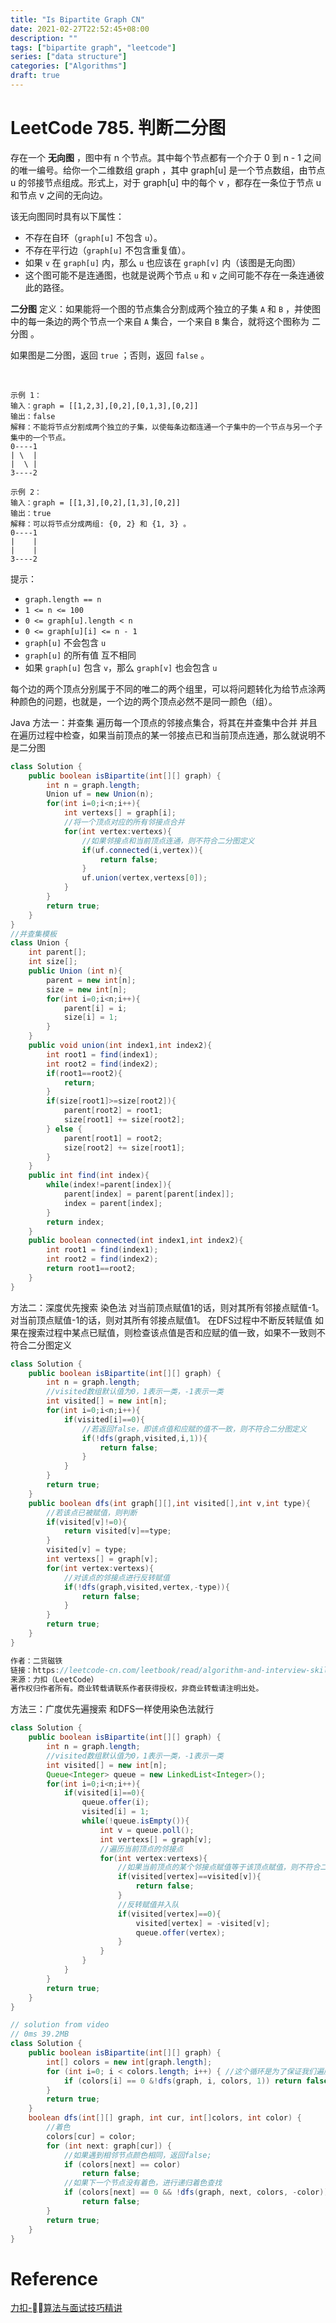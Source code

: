 ```yaml
---
title: "Is Bipartite Graph CN"
date: 2021-02-27T22:52:45+08:00
description: ""
tags: ["bipartite graph", "leetcode"]
series: ["data structure"]
categories: ["Algorithms"]
draft: true
---
```


# LeetCode 785. 判断二分图
存在一个 **无向图** ，图中有 n 个节点。其中每个节点都有一个介于 0 到 n - 1 之间的唯一编号。给你一个二维数组 graph ，其中 graph[u] 是一个节点数组，由节点 u 的邻接节点组成。形式上，对于 graph[u] 中的每个 v ，都存在一条位于节点 u 和节点 v 之间的无向边。

该无向图同时具有以下属性：
- 不存在自环（`graph[u]` 不包含 `u`）。
- 不存在平行边（`graph[u]` 不包含重复值）。
- 如果 `v` 在 `graph[u]` 内，那么 `u` 也应该在 `graph[v]` 内（该图是无向图）
- 这个图可能不是连通图，也就是说两个节点 `u` 和 `v` 之间可能不存在一条连通彼此的路径。

**二分图** 定义：如果能将一个图的节点集合分割成两个独立的子集 `A` 和 `B` ，并使图中的每一条边的两个节点一个来自 `A` 集合，一个来自 `B` 集合，就将这个图称为 二分图 。

如果图是二分图，返回 `true` ；否则，返回 `false` 。

 
```
示例 1：
输入：graph = [[1,2,3],[0,2],[0,1,3],[0,2]]
输出：false
解释：不能将节点分割成两个独立的子集，以使每条边都连通一个子集中的一个节点与另一个子集中的一个节点。
0----1
| \  |
|  \ |
3----2

示例 2：
输入：graph = [[1,3],[0,2],[1,3],[0,2]]
输出：true
解释：可以将节点分成两组: {0, 2} 和 {1, 3} 。
0----1
|    |
|    |
3----2
```

提示：
- `graph.length == n`
- `1 <= n <= 100`
- `0 <= graph[u].length < n`
- `0 <= graph[u][i] <= n - 1`
- `graph[u]` 不会包含 `u`
- `graph[u]` 的所有值 互不相同
- 如果 `graph[u]` 包含 `v`，那么 `graph[v]` 也会包含 `u`

每个边的两个顶点分别属于不同的唯二的两个组里，可以将问题转化为给节点涂两种颜色的问题，也就是，一个边的两个顶点必然不是同一颜色（组）。

Java
方法一：并查集
遍历每一个顶点的邻接点集合，将其在并查集中合并
并且在遍历过程中检查，如果当前顶点的某一邻接点已和当前顶点连通，那么就说明不是二分图
```java
class Solution {
    public boolean isBipartite(int[][] graph) {
        int n = graph.length;
        Union uf = new Union(n);
        for(int i=0;i<n;i++){
            int vertexs[] = graph[i];
            //将一个顶点对应的所有邻接点合并
            for(int vertex:vertexs){
                //如果邻接点和当前顶点连通，则不符合二分图定义
                if(uf.connected(i,vertex)){
                    return false;
                }
                uf.union(vertex,vertexs[0]);
            }
        }
        return true;
    }
}
//并查集模板
class Union {
    int parent[];
    int size[];
    public Union (int n){
        parent = new int[n];
        size = new int[n];
        for(int i=0;i<n;i++){
            parent[i] = i;
            size[i] = 1;
        }
    }
    public void union(int index1,int index2){
        int root1 = find(index1);
        int root2 = find(index2);
        if(root1==root2){
            return;
        }
        if(size[root1]>=size[root2]){
            parent[root2] = root1;
            size[root1] += size[root2];
        } else {
            parent[root1] = root2;
            size[root2] += size[root1];
        }
    }
    public int find(int index){
        while(index!=parent[index]){
            parent[index] = parent[parent[index]];
            index = parent[index];
        }
        return index;
    }
    public boolean connected(int index1,int index2){
        int root1 = find(index1);
        int root2 = find(index2);
        return root1==root2;
    }
}
```

方法二：深度优先搜索
染色法
对当前顶点赋值1的话，则对其所有邻接点赋值-1。
对当前顶点赋值-1的话，则对其所有邻接点赋值1。
在DFS过程中不断反转赋值
如果在搜索过程中某点已赋值，则检查该点值是否和应赋的值一致，如果不一致则不符合二分图定义

```java
class Solution {
    public boolean isBipartite(int[][] graph) {
        int n = graph.length;
        //visited数组默认值为0，1表示一类，-1表示一类
        int visited[] = new int[n];
        for(int i=0;i<n;i++){
            if(visited[i]==0){
                //若返回false，即该点值和应赋的值不一致，则不符合二分图定义
                if(!dfs(graph,visited,i,1)){
                    return false;
                }
            }
        }
        return true;
    }
    public boolean dfs(int graph[][],int visited[],int v,int type){
        //若该点已被赋值，则判断
        if(visited[v]!=0){
            return visited[v]==type;
        }
        visited[v] = type;
        int vertexs[] = graph[v];
        for(int vertex:vertexs){
            //对该点的邻接点进行反转赋值
            if(!dfs(graph,visited,vertex,-type)){
                return false;
            }
        }
        return true;
    }
}

作者：二货磁铁
链接：https://leetcode-cn.com/leetbook/read/algorithm-and-interview-skills/xtek1g/?discussion=PUOQyY
来源：力扣（LeetCode）
著作权归作者所有。商业转载请联系作者获得授权，非商业转载请注明出处。

```

方法三：广度优先遍搜索
和DFS一样使用染色法就行
```java
class Solution {
    public boolean isBipartite(int[][] graph) {
        int n = graph.length;
        //visited数组默认值为0，1表示一类，-1表示一类
        int visited[] = new int[n];
        Queue<Integer> queue = new LinkedList<Integer>();
        for(int i=0;i<n;i++){
            if(visited[i]==0){
                queue.offer(i);
                visited[i] = 1;
                while(!queue.isEmpty()){
                    int v = queue.poll();
                    int vertexs[] = graph[v];
                    //遍历当前顶点的邻接点
                    for(int vertex:vertexs){
                        //如果当前顶点的某个邻接点赋值等于该顶点赋值，则不符合二分图定义
                        if(visited[vertex]==visited[v]){
                            return false;
                        }
                        //反转赋值并入队
                        if(visited[vertex]==0){
                            visited[vertex] = -visited[v];
                            queue.offer(vertex);
                        }
                    }
                }
            }
        }
        return true;
    }
}
```
```java
// solution from video
// 0ms 39.2MB
class Solution {
    public boolean isBipartite(int[][] graph) {
        int[] colors = new int[graph.length];
        for (int i=0; i < colors.length; i++) { //这个循环是为了保证我们遍历了所有的点
            if (colors[i] == 0 &!dfs(graph, i, colors, 1)) return false;
        }
        return true;
    }
    boolean dfs(int[][] graph, int cur, int[]colors, int color) {
        //着色
        colors[cur] = color;
        for (int next: graph[cur]) {
            //如果遇到相邻节点颜色相同，返回false;
            if (colors[next] == color)
                return false;
            //如果下一个节点没有着色，进行递归着色查找
            if (colors[next] == 0 && !dfs(graph, next, colors, -color))
                return false;
        }
        return true;
    }
}
```

# Reference
[力扣-算法与面试技巧精讲](https://leetcode-cn.com/leetbook/read/algorithm-and-interview-skills/xtek1g/)
